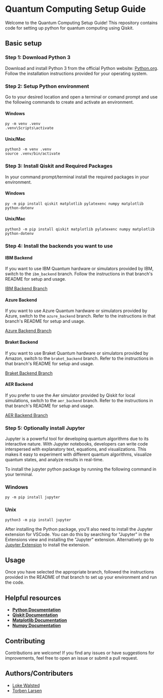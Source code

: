 # Quantum Computing Setup Guide

Welcome to the Quantum Computing Setup Guide! This repository contains code for setting up python for quantum computing using Qiskit.

## Basic setup

###  Step 1: Download Python 3
Download and install Python 3 from the official Python website: [Python.org](https://www.python.org/downloads/). Follow the installation instructions provided for your operating system.

###  Step 2: Setup Python environment
Go to your desired location and open a terminal or comand prompt and use the following commands to create and activate an environment.

#### Windows
```
py -m venv .venv
.venv\Scripts\activate
```
#### Unix/Mac
```
python3 -m venv .venv
source .venv/bin/activate
```

### Step 3: Install Qiskit and Required Packages
In your command prompt/terminal install the required packages in your environment.

#### Windows
```
py -m pip install qiskit matplotlib pylatexenc numpy matplotlib python-dotenv
```

#### Unix/Mac
```
python3 -m pip install qiskit matplotlib pylatexenc numpy matplotlib python-dotenv
```

### Step 4: Install the backends you want to use

#### IBM Backend

If you want to use IBM Quantum hardware or simulators provided by IBM, switch to the `ibm_backend` branch. Follow the instructions in that branch's README for setup and usage.

[IBM Backend Branch](https://github.com/LowkeyCoding/QuantumSetup/tree/ibm_backend)

#### Azure Backend

If you want to use Azure Quantum hardware or simulators provided by Azure, switch to the `azure_backend` branch. Refer to the instructions in that branch's README for setup and usage.

[Azure Backend Branch](https://github.com/LowkeyCoding/QuantumSetup/tree/azure_backend)

#### Braket Backend

If you want to use Braket Quantum hardware or simulators provided by Amazon, switch to the `braket_backend` branch. Refer to the instructions in that branch's README for setup and usage.

[Braket Backend Branch](https://github.com/LowkeyCoding/QuantumSetup/tree/braket_backend)

#### AER Backend

If you prefer to use the Aer simulator provided by Qiskit for local simulations, switch to the `aer_backend` branch. Refer to the instructions in that branch's README for setup and usage.

[AER Backend Branch](https://github.com/LowkeyCoding/QuantumSetup/tree/aer_backend)


### Step 5: Optionally install Jupyter
Jupyter is a powerful tool for developing quantum algorithms due to its interactive nature. With Jupyter notebooks, developers can write code interspersed with explanatory text, equations, and visualizations. This makes it easy to experiment with different quantum algorithms, visualize quantum states, and analyze results in real-time.

To install the jupyter python package by running the following command in your terminal.
### Windows
```
py -m pip install jupyter
```
### Unix
```
python3 -m pip install jupyter
```
After installing the Python package, you'll also need to install the Jupyter extension for VSCode. You can do this by searching for "Jupyter" in the Extensions view and installing the "Jupyter" extension. Alternatively go to [Jupyter Extension](https://marketplace.visualstudio.com/items?itemName=ms-toolsai.jupyter) to install the extension.



## Usage

Once you have selected the appropriate branch, followed the instructions provided in the README of that branch to set up your environment and run the code.


## Helpful resources
* [**Python Documentation**](https://docs.python.org/3.12/)
* [**Qiskit Documentation**](https://docs.quantum.ibm.com/)
* [**Matplotlib Documentation**](https://matplotlib.org/stable/index.html)
* [**Numpy Documentation**](https://numpy.org/devdocs/)

## Contributing

Contributions are welcome! If you find any issues or have suggestions for improvements, feel free to open an issue or submit a pull request.

## Authors/Contributers
* [Loke Walsted](https://github.com/Lowkeycoding)
* [Torben Larsen](https://github.com/t-larsen/)
